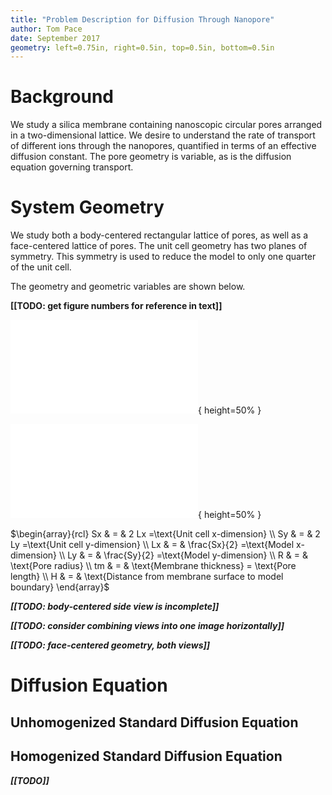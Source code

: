 ```yaml
---
title: "Problem Description for Diffusion Through Nanopore"
author: Tom Pace
date: September 2017
geometry: left=0.75in, right=0.5in, top=0.5in, bottom=0.5in
---
```

<!---
This markdown file is intended to be converted to pdf through pandoc with
pandoc --number-sections -o description.pdf description.md
-->

# Background

We study a silica membrane containing nanoscopic circular pores arranged in a two-dimensional lattice.
We desire to understand the rate of transport of different ions through the nanopores,
quantified in terms of an effective diffusion constant.
The pore geometry is variable, as is the diffusion equation governing transport.

# System Geometry
We study both a body-centered rectangular lattice of pores,
as well as a face-centered lattice of pores.
The unit cell geometry has two planes of symmetry.
This symmetry is used to reduce the model to only one quarter of the unit cell.

The geometry and geometric variables are shown below.

**[[TODO: get figure numbers for reference in text]]**

![Top view of body-centered geometry](./fig_pdf/body-top.pdf){ height=50% }

![Side view of body-centered geometry](./fig_pdf/body-side.pdf){ height=50% }

$\begin{array}{rcl}
Sx & = & 2 Lx =\text{Unit cell x-dimension} \\
Sy & = & 2 Ly =\text{Unit cell y-dimension} \\
Lx & = & \frac{Sx}{2} =\text{Model x-dimension} \\
Ly & = & \frac{Sy}{2} =\text{Model y-dimension} \\
R & = & \text{Pore radius} \\
tm & = & \text{Membrane thickness} = \text{Pore length} \\
H & = & \text{Distance from membrane surface to model boundary}
\end{array}$



_**[[TODO: body-centered side view is incomplete]]**_

_**[[TODO: consider combining views into one image horizontally]]**_

_**[[TODO: face-centered geometry, both views]]**_

# Diffusion Equation

## Unhomogenized Standard Diffusion Equation

## Homogenized Standard Diffusion Equation



_**[[TODO]]**_
